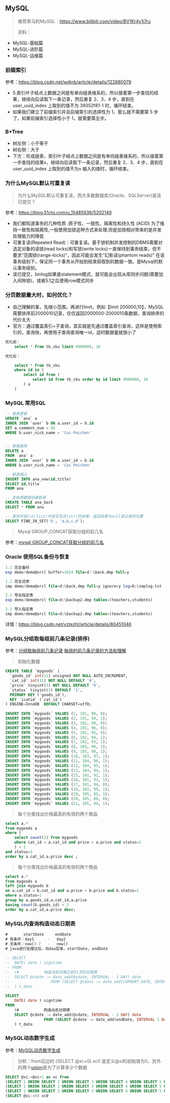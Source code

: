 ## MySQL

> 推荐黑马的MySQL：https://www.bilibili.com/video/BV1Kr4y1i7ru



> 资料：

+ MySQL-基础篇
+ MySQL-进阶篇
+ MySQL-运维篇





### 前缀索引

参考：https://blog.csdn.net/wdjnb/article/details/122880079

+ 5.索引叶子结点上数据之间是有单向链表维系的，所以接着第一步查找的结果，继续向后读取下一条记录，然后重复 2、3、4 步，直到在 user_uuid_index 上取到的值不为 39352f81-1 时，循环结束。
+ 如果我们建立了前缀索引并且前缀索引的选择性为 1，那么就不需要第 5 步了，如果前缀索引选择性小于 1，就需要第五步。



### B+Tree

+ 树左侧：小于等于
+ 树右侧：大于
+ 下方：形成链表，索引叶子结点上数据之间是有单向链表维系的，所以接着第一步查找的结果x，继续向后读取下一条记录，然后重复 2、3、4 步，直到在 user_uuid_index 上取到的值不为x 输入的值时，循环结束。



### 为什么MySQL默认可重复读

> 为什么MySQL默认可重复读，而大多数数据库(Oracle、SQLServer)是读已提交？

参考：https://blog.51cto.com/u_15485936/5202149

+ 我们都知道事务的几种性质 :原子性、一致性、隔离性和持久性 (ACID)
  为了维持一致性和隔离性,一般使用加锁这种方式来处理,但是加锁相对带来的是并发处理能力的降低
+ 可重复读(Repeated Read)：可重复读。基于锁机制并发控制的DBMS需要对选定对象的读锁(read locks)和写锁(write locks)一直保持到事务结束，但不要求“范围锁(range-locks)”，因此可能会发生“幻影读(phantom reads)” 在该事务级别下，保证同一个事务从开始到结束获取到的数据一致。是Mysql的默认事务级别。
+ 读已提交，binlog如果是statement模式，就可能会出现从库同步问题(需要加入间隙锁)，或者5.1之后使用row模式同步

### 分页数据量大时，如何优化？

+ 自己理解的事，先缩小范围，再进行limit，例如【limit 200000,10】，MySQL需要排序前2000010记录，仅仅返回2000000-2000010条数据，查询排序的代价太大
+ 官方：通过覆盖索引+子查询，其实就是先通过覆盖索引查询，这样是使用索引的，查询快，再使用子查询查询唯一id，这时数据量就很小了


```sql
优化前：
	select * from tb_sku limit 9000000, 10
	
优化后：

	select * from tb_sku 
	where id in (
		select id from (
			select id from tb_sku order by id limit 9000000, 10
		) a
	)
```


### MySQL 常用SQL

```sql
-- 联表更新
UPDATE `ana` a 
INNER JOIN `user` b ON a.user_id = b.id
SET a.comment_num = 66
WHERE b.user_nick_name = 'Cai Peishen'


-- 联表删除
DELETE a
FROM `ana` a
INNER JOIN `user` b ON a.user_id = b.id
WHERE b.user_nick_name = 'Cai Peishen'

-- 联表插入
INSERT INTO ana_new(id,title)
SELECT id,title
FROM ana

-- 复制表数据创建新表
CREATE TABLE ana_back 
SELECT * FROM ana

-- 查询字段(strlist)中是否包含(str)的结果，返回结果为null或记录的位置
SELECT FIND_IN_SET('b', 'a,b,c,d');
```



>Mysql GROUP_CONCAT获取分组的前几名

参考：[mysql GROUP_CONCAT获取分组的前几名](https://blog.csdn.net/qq_34471305/article/details/83347994)



### Oracle 使用SQL备份与恢复

```sql
1.1 完全备份
exp demo/demo@orcl buffer=1024 file=d：\back.dmp full=y

1.2 完全还原
imp demo/demo@orcl file=d:\back.dmp full=y ignore=y log=D:\implog.txt

2.1 导出指定表
exp demo/demo@orcl file=d:\backup2.dmp tables=(teachers,students)

2.2 导入指定表
imp demo/demo@orcl file=d:\backup2.dmp tables=(teachers,students)
```

详情：https://blog.csdn.net/yztezhl/article/details/80451046



### MySQL分组取每组前几条记录(排序)

参考：[分组取每组前几条记录](https://www.cnblogs.com/duhuo/p/4385642.html)   [每组的前几条记录的方法和理解](https://blog.csdn.net/junzi528/article/details/84404412)



> 初始化数据

```sql
CREATE TABLE `mygoods` (  
  `goods_id` int(11) unsigned NOT NULL AUTO_INCREMENT,  
  `cat_id` int(11) NOT NULL DEFAULT '0',  
  `price` tinyint(3) NOT NULL DEFAULT '0',  
  `status` tinyint(3) DEFAULT '1',  
  PRIMARY KEY (`goods_id`),  
  KEY `icatid` (`cat_id`)  
) ENGINE=InnoDB  DEFAULT CHARSET=utf8;  
  
INSERT INTO `mygoods` VALUES (1, 101, 90, 0);  
INSERT INTO `mygoods` VALUES (2, 101, 99, 1);  
INSERT INTO `mygoods` VALUES (3, 102, 98, 0);  
INSERT INTO `mygoods` VALUES (4, 103, 96, 0);  
INSERT INTO `mygoods` VALUES (5, 102, 95, 0);  
INSERT INTO `mygoods` VALUES (6, 102, 94, 1);  
INSERT INTO `mygoods` VALUES (7, 102, 93, 1);  
INSERT INTO `mygoods` VALUES (8, 103, 99, 1);  
INSERT INTO `mygoods` VALUES (9, 103, 98, 1);  
INSERT INTO `mygoods` VALUES (10, 103, 97, 1);  
INSERT INTO `mygoods` VALUES (11, 104, 96, 1);  
INSERT INTO `mygoods` VALUES (12, 104, 95, 1);  
INSERT INTO `mygoods` VALUES (13, 104, 94, 1);  
INSERT INTO `mygoods` VALUES (15, 101, 92, 1);  
INSERT INTO `mygoods` VALUES (16, 101, 93, 1);  
INSERT INTO `mygoods` VALUES (17, 101, 94, 0);  
INSERT INTO `mygoods` VALUES (18, 102, 99, 1);  
INSERT INTO `mygoods` VALUES (19, 105, 85, 1);  
INSERT INTO `mygoods` VALUES (20, 105, 89, 0);  
INSERT INTO `mygoods` VALUES (21, 105, 99, 1);
```



> 每个分类找出价格最高的有效的两个商品 

```sql
select a.* 
from mygoods a 
where (
	select count(1) from mygoods 
	where cat_id = a.cat_id and price > a.price and status=1  
	) < 2 
and status=1 
order by a.cat_id,a.price desc ;
```



> 每个分类找出价格最高的有效的两个商品 

```sql
select a.* 
from mygoods a 
left join mygoods b 
on a.cat_id = b.cat_id and a.price < b.price and b.status=1
where a.status=1
group by a.goods_id,a.cat_id,a.price
having count(b.goods_id) < 2
order by a.cat_id,a.price desc;
```



### MySQL内查询构造动态日期表

```sql
#		startDate	  endDate
# 有条件：day1 		- 	day2
# 无条件：now()-7 	- 	now()
# java进行处理过后，向dao层串，startDate, endDate
 
-- SELECT
-- 	DATE( date ) signtime 
-- FROM
-- 	(#           构造当前日期之前31天的日期表
-- 	SELECT @cdate := date_add(@cdate, INTERVAL - 1 DAY) date
--                  FROM (SELECT @cdate := date_add(CURRENT_DATE, INTERVAL 1 DAY) FROM ana LIMIT datediff('2018-06-26','2018-06-25')) a
-- 	) t_date 
 
SELECT
	DATE( date ) signtime 
FROM
	(#           构造动态日期表
	SELECT @cdate := date_add(@cdate, INTERVAL - 1 DAY) date
                 FROM (SELECT @cdate := date_add(endDate, INTERVAL 1 DAY) FROM ana LIMIT datediff(startDate,endDate)) a
	) t_date

```



### MySQL动态数字生成

参考：[MySQL动态数字生成](https://blog.csdn.net/qiuli_liu/article/details/81707562)

> 分析：from后边的 (SELECT @xi:=0) xc0 是定义@xi的初始值为0，另外的两个[union](https://so.csdn.net/so/search?q=union&spm=1001.2101.3001.7020)是为了计算多少个数据 

```sql
SELECT @xi:=@xi+1 as xc from 
(SELECT 1 UNION SELECT 2 UNION SELECT 3 UNION SELECT 4 UNION SELECT 5 UNION SELECT 6 UNION SELECT 7 UNION SELECT 8 UNION SELECT 9 UNION SELECT 10) xc1, 
(SELECT 1 UNION SELECT 2 UNION SELECT 3 UNION SELECT 4 UNION SELECT 5 UNION SELECT 6 UNION SELECT 7 UNION SELECT 8 UNION SELECT 9 UNION SELECT 10) xc2,  
(SELECT 1 UNION SELECT 2 UNION SELECT 3 UNION SELECT 4 UNION SELECT 5 UNION SELECT 6 UNION SELECT 7 UNION SELECT 8 UNION SELECT 9 UNION SELECT 10) xc3,  
(SELECT @xi:=0) xc0 
```

